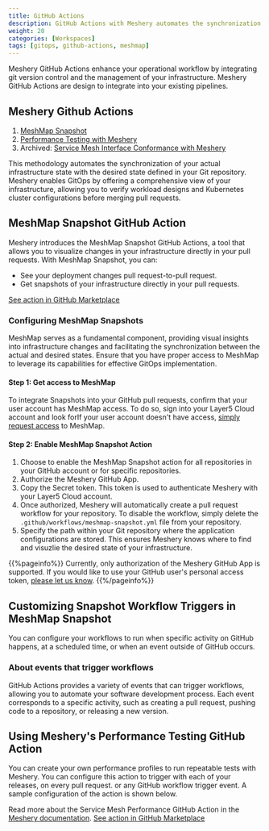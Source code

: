 ```yaml
---
title: GitHub Actions
description: GitHub Actions with Meshery automates the synchronization of Git repositories and visually validates pull requests for efficient development.
weight: 20
categories: [Workspaces]
tags: [gitops, github-actions, meshmap]
---
```

Meshery GitHub Actions enhance your operational workflow by integrating git version control and the management of your infrastructure. Meshery GitHub Actions are design to integrate into your existing pipelines.

## Meshery Github Actions

1. [MeshMap Snapshot](#meshmap-snapshot-github-action)
2. [Performance Testing with Meshery](https://docs.meshery.io/guides/gitops-with-meshery)
3. Archived: [Service Mesh Interface Conformance with Meshery](https://github.com/marketplace/actions/service-mesh-interface-conformance-with-meshery)

This methodology automates the synchronization of your actual infrastructure state with the desired state defined in your Git repository. Meshery enables GitOps by offering a comprehensive view of your infrastructure, allowing you to verify workload designs and Kubernetes cluster configurations before merging pull requests.

## MeshMap Snapshot GitHub Action

Meshery introduces the MeshMap Snapshot GitHub Actions, a tool that allows you to visualize changes in your infrastructure directly in your pull requests. With MeshMap Snapshot, you can:

- See your deployment changes pull request-to-pull request.
- Get snapshots of your infrastructure directly in your pull requests.

[See action in GitHub Marketplace](https://github.com/marketplace/actions/meshmap-snapshot)

### Configuring MeshMap Snapshots

MeshMap serves as a fundamental component, providing visual insights into infrastructure changes and facilitating the synchronization between the actual and desired states. Ensure that you have proper access to MeshMap to leverage its capabilities for effective GitOps implementation.

#### Step 1: Get access to MeshMap

To integrate Snapshots into your GitHub pull requests, confirm that your user account has MeshMap access. To do so, sign into your Layer5 Cloud account and look forIf your user account doesn't have access, [simply request access](https://meshery.layer5.io/account/subscriptions) to MeshMap.

#### Step 2: Enable MeshMap Snapshot Action

1. Choose to enable the MeshMap Snapshot action for all repositories in your GitHub account or for specific repositories.
1. Authorize the Meshery GitHub App.
1. Copy the Secret token. This token is used to authenticate Meshery with your Layer5 Cloud account.
1. Once authorized, Meshery will automatically create a pull request workflow for your repository. To disable the workflow, simply delete the `.github/workflows/meshmap-snapshot.yml` file from your repository.
1. Specify the path within your Git repository where the application configurations are stored. This ensures Meshery knows where to find and visuzlie the desired state of your infrastructure.

{{%pageinfo%}}
Currently, only authorization of the Meshery GitHub App is supported. If you would like to use your GitHub user's personal access token, [please let us know](https://meshery.layer5.io/support). {{%/pageinfo%}}


## Customizing Snapshot Workflow Triggers in MeshMap Snapshot

You can configure your workflows to run when specific activity on GitHub happens, at a scheduled time, or when an event outside of GitHub occurs.

### About events that trigger workflows

GitHub Actions provides a variety of events that can trigger workflows, allowing you to automate your software development process. Each event corresponds to a specific activity, such as creating a pull request, pushing code to a repository, or releasing a new version.

## Using Meshery's Performance Testing GitHub Action

You can create your own performance profiles to run repeatable tests with Meshery. You can configure this action to trigger with each of your releases, on every pull request. or any GitHub workflow trigger event. A sample configuration of the action is shown below.

Read more about the Service Mesh Performance GitHub Action in the [Meshery documentation](https://docs.meshery.io/guides/gitops-with-meshery). [See action in GitHub Marketplace](https://github.com/marketplace/actions/performance-testing-with-meshery)
